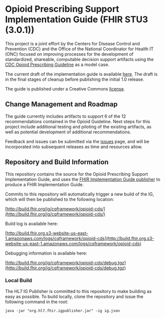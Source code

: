 # Opioid Prescribing Support Implementation Guide (FHIR STU3 (3.0.1))

This project is a joint effort by the Centers for Disease Control and Prevention (CDC) and the Office of the National Coordinator for Health IT (ONC) focused on improving processes for the development of standardized, shareable, computable decision support artifacts using the [CDC Opioid Prescribing Guideline](https://www.cdc.gov/mmwr/volumes/65/rr/rr6501e1.htm) as a model case.

The current draft of the implementation guide is available [here](http://build.fhir.org/ig/cqframework/opioid-cds/). The draft is in the final stages of cleanup before publishing the initial 1.0 release.

The guide is published under a Creative Commons [license](LICENSE.md).

## Change Management and Roadmap

The guide currently includes artifacts to support 6 of the 12 recommendations contained in the Opioid Guideline. Next steps for this project include additional testing and piloting of the existing artifacts, as well as potential development of additional recommendations.

Feedback and issues can be submitted via the [issues](issues) page, and will be incorporated into subsequent releases as time and resources allow.

## Repository and Build Information

This repository contains the source for the Opioid Prescribing Support Implementation Guide, and uses the [FHIR Implementation Guide publisher](http://wiki.hl7.org/index.php?title=IG_Publisher_Documentation) to produce a FHIR Implementation Guide.

Commits to this repository will automatically trigger a new build of the IG, which will then be published to the following location:

[http://build.fhir.org/ig/cqframework/opioid-cds/](http://build.fhir.org/ig/cqframework/opioid-cds/)

Build log is available here:

[http://build.fhir.org.s3-website-us-east-1.amazonaws.com/logs/cqframework/opioid-cds](http://build.fhir.org.s3-website-us-east-1.amazonaws.com/logs/cqframework/opioid-cds)

Debugging information is available here:

[http://build.fhir.org/ig/cqframework/opioid-cds/debug.tgz](http://build.fhir.org/ig/cqframework/opioid-cds/debug.tgz)

### Local Build

The HL7 IG Publisher is committed to this repository to make building as easy as possible. To build locally, clone the repository and issue the following command in the root:

    java -jar "org.hl7.fhir.igpublisher.jar" -ig ig.json
